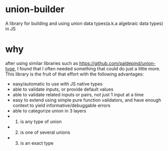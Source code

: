 # union-builder
A library for building and using union data types(a.k.a algebraic data types) in JS


# why

after using similar libraries such as https://github.com/paldepind/union-type, I found that I often needed something that could do just a little more. This library is the fruit of that effort with the following advantages:
- easy/automatic to use with JS native types
- able to  validate inputs, or provide default values
- able to validate related inputs or pairs, not just 1 input at a time
- easy to extend using simple pure function validators, and have enough context to yield informative/debuggable errors
- able to categorize union in 3 layers
- 1. is any type of union
- 2. is one of several unions
- 3. is an exact type
